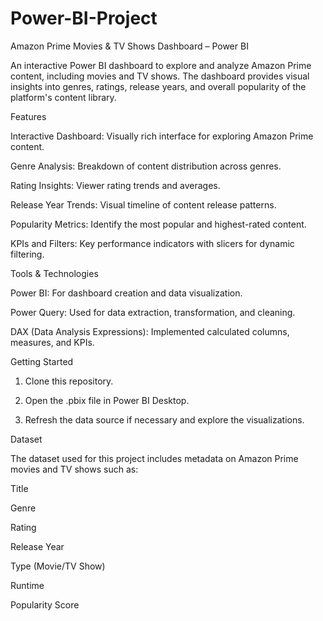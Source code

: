 # Power-BI-Project
Amazon Prime Movies & TV Shows Dashboard – Power BI

An interactive Power BI dashboard to explore and analyze Amazon Prime content, including movies and TV shows. The dashboard provides visual insights into genres, ratings, release years, and overall popularity of the platform's content library.

Features

Interactive Dashboard: Visually rich interface for exploring Amazon Prime content.

Genre Analysis: Breakdown of content distribution across genres.

Rating Insights: Viewer rating trends and averages.

Release Year Trends: Visual timeline of content release patterns.

Popularity Metrics: Identify the most popular and highest-rated content.

KPIs and Filters: Key performance indicators with slicers for dynamic filtering.


Tools & Technologies

Power BI: For dashboard creation and data visualization.

Power Query: Used for data extraction, transformation, and cleaning.

DAX (Data Analysis Expressions): Implemented calculated columns, measures, and KPIs.

Getting Started

1. Clone this repository.


2. Open the .pbix file in Power BI Desktop.


3. Refresh the data source if necessary and explore the visualizations.



Dataset

The dataset used for this project includes metadata on Amazon Prime movies and TV shows such as:

Title

Genre

 Rating

Release Year

Type (Movie/TV Show)

Runtime

Popularity Score
